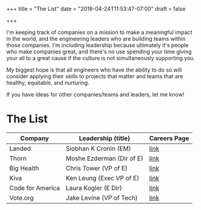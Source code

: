+++
title = "The List"
date = "2018-04-24T11:53:47-07:00"
draft = false

+++

I'm keeping track of companies on a mission to make a meaningful impact in the
world, and the engineering leaders who are building teams within those companies. 
I'm including leadership because ultimately it's people who make companies great, 
and there's no use spending your time giving your all to a great cause if the 
culture is not simultaneously supporting you.

My biggest hope is that all engineers who have the ability to do so will consider 
applying their skills to projects that matter and teams that are healthy, equitable,
and nurturing.

If you have ideas for other companies/teams and leaders, let me know!

# The List

| Company           | Leadership (title)        | Careers Page                                |
|-------------------|---------------------------|---------------------------------------------|
| Landed            | Siobhan K Cronin (EM)     | [link](https://www.landed.com/jobs)         |
| Thorn             | Moshe Ezderman (Dir of E) | [link](https://www.thorn.org/careers/)      |
| Big Health        | Chris Tower (VP of E)     | [link](https://www.bighealth.com/careers)   |
| Kiva              | Ken Leung (Exec VP of E)  | [link](https://www.careers.kiva.org/)       |
| Code for America  | Laura Kogler (E Dir)      | [link](https://www.codeforamerica.org/jobs) | 
| Vote.org          | Jake Levine (VP of Tech)  | [link](https://votedotorg.recruiterbox.com/)|

